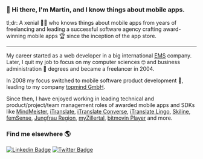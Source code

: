 ### 👋 Hi there, I'm Martin, and I know things about mobile apps.

tl;dr: A xenial 👨‍💻 who knows things about mobile apps from years of freelancing and leading a successful software agency crafting award-winning mobile apps 🏆 since the inception of the app store.

---

My career started as a web developer in a big international [EMS](https://en.wikipedia.org/wiki/Electronics_manufacturing_services) company. Later, I quit my job to focus on my computer sciences 🤓 and business administration 👔 degrees and became a freelancer in 2004. 

In 2008 my focus switched to mobile software product development 📱, leading to my company [topmind GmbH](https://topmind.eu).

Since then, I have enjoyed working in leading technical and product/project/team management roles of awarded mobile apps and SDKs like [MindMeister](https://apps.apple.com/app/id381073026), [iTranslate](https://apps.apple.com/app/id288113403), [iTranslate Converse](https://apps.apple.com/app/id1241264761), [iTranslate Lingo](https://apps.apple.com/app/id1436833817), [Skiline](https://apps.apple.com/app/id406479148), [femSense](https://apps.apple.com/app/id1373747509), [Jungfrau Region](https://apps.apple.com/app/id1465310312), [myZillertal](https://apps.apple.com/app/id1488510082), [bitmovin Player](https://github.com/bitmovin/bitmovin-player-ios-samples) and more.

### Find me elsewhere 🌎

[![Linkedin Badge](https://img.shields.io/badge/-LinkedIn-blue?style=flat-square&logo=Linkedin&logoColor=white&link=https://www.linkedin.com/in/martingratzer/)](https://www.linkedin.com/in/martingratzer/)  [![Twitter Badge](https://img.shields.io/badge/-Twitter-1ca0f1?style=flat-square&labelColor=1ca0f1&logo=twitter&logoColor=white&link=https://twitter.com/mgratzer)](https://twitter.com/mgratzer)
